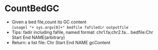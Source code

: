 # CountBedGC
* Given a bed file,count its GC content </br>
```[usage] "+ sys.argv[0]+" bedfile fafiledir outputfile```
* Tips: fadir including fafile, named format: chr1.fa;chr2.fa...
      bedfile:Chr Start End NAME(arbitrary)
* Return: a list file: Chr Start End NAME gcContent
